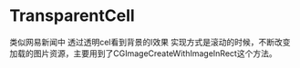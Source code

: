 # TransparentCell
类似网易新闻中 透过透明cel看到背景的l效果
实现方式是滚动的时候，不断改变加载的图片资源，主要用到了CGImageCreateWithImageInRect这个方法。
